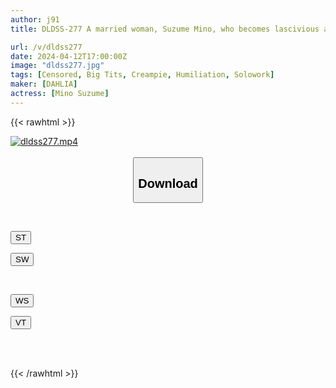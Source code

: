 ```yaml
---
author: j91
title: DLDSS-277 A married woman, Suzume Mino, who becomes lascivious after being teased by her stepson with a stop-and-go remote vibrator during the day when her husband is not around.

url: /v/dldss277
date: 2024-04-12T17:00:00Z
image: "dldss277.jpg"
tags: [Censored, Big Tits, Creampie, Humiliation, Solowork]
maker: [DAHLIA]
actress: [Mino Suzume]
---
```



{{< rawhtml >}}

<div class="video" data-videoid="6xJwW6JZy1i9DqZ">
    <a href="javascript:;">
        <img src="/v/dldss277/dldss277.jpg" width="WIDTH" height="HEIGHT" alt="dldss277.mp4" loading="lazy">
    </a>
</div>

<script type="text/javascript" src="https://j91.asia/asset/on-demand-st.js"></script>

<br>
  <link rel="stylesheet" href="https://j91.asia/asset/bs5.css">
  
  <center>
  <button class="btn btn-primary" type="button" data-bs-toggle="collapse" data-bs-target=".multi-collapse" aria-expanded="false" aria-controls="multiCollapseExample1 multiCollapseExample2"><h2>Download</h2></button></center>
</p>
<div class="row">
  <div class="col">
    <div class="collapse multi-collapse" id="multiCollapseExample1">
      <div class="card card-body">
	      	      <br>
<div class="buttons">  
<p><a href="https://streamtape.to/v/6xJwW6JZy1i9DqZ" target="_blank"><button class="btn-hover color-3"><i class="fa fa-download"></i> ST</button></a></p>
<p><a href="https://asnwish.com/pjivuc5erprb" target="_blank"><button class="btn-hover color-2"><i class="fa fa-download"></i> SW</button></a></p></div>
    </div>
  </div>
</div>
  <div class="col">
    <div class="collapse multi-collapse" id="multiCollapseExample2">
      <div class="card card-body">
	      <br>
<div class="buttons">
<p><a href="https://wolfstream.tv/sxjoe2lztq8d"><button class="btn-hover color-9"><i class="fa fa-download"></i> WS</button></a></p>
<p><a href="https://veev.to/d/219TmJedSeSIWkqi6B5UQnfXclFJQjJvaWGeOhN"><button class="btn-hover color-8"><i class="fa fa-download"></i> VT</button></a></p></div>
<br><br>
      </div>
    </div>
  </div>
</div>

{{< /rawhtml >}}